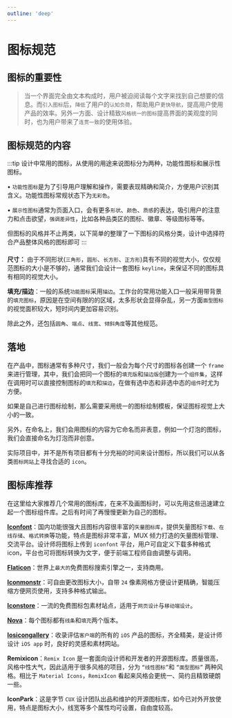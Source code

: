 ```yaml
---
outline: 'deep'
---
```


# 图标规范

## 图标的重要性

> 当一个界面完全由文本构成时，用户被迫阅读每个文字来找到自己想要的信息。而`引入图标`后，`降低`了用户的`认知负荷`，帮助用户`更快导航`，提高用户使用产品的效率。另外一方面、设计精致`风格统一的图标`提高界面的美观度的同时，也为用户带来了`连贯一致`的使用体验。

## 图标规范的内容

:::tip 设计中常用的图标，从使用的用途来说图标分为两种，功能性图标和展示性图标。

• `功能性图标`是为了引导用户理解和操作，需要表现精确和简介，方便用户识别其含义。功能性图标常规状态下为`无彩色`。

• `展示性图标`通常为页面入口，会有更多`形状`、`颜色`、`质感`的表达，吸引用户的注意力和点击欲望，`强调差异性`，比如各种品类区的图标、徽章、等级图标等等。

但图标的风格并不止两类，以下简单的整理了一下图标的风格分类，设计中选择符合产品整体风格的图标即可
:::

<ElImg src="ui/79.png"/>

####

<ElCard>

**尺寸：** 由于不同形状(`三角形`，`圆形`、`长方形`、`正方形`)具有不同的视觉大小，仅仅规范图标的大小是不够的，通常我们会设计一套图标 `keyline`，来保证不同的图标具有相同的视觉大小。

**填充/描边**：一般的系统`功能图标`采用`描边`。工作台的常用功能入口一般采用带背景的`填充图标`，原因是在空间有限的的区域，太多形状会显得杂乱，另一方面`面型图标`的视觉面积较大，短时间内更加容易识别。

除此之外，还包括`圆角`、`端点`、`线宽`、`倾斜角度`等其他规范。

</ElCard>

## 落地

在产品中，图标通常有多种尺寸，我们一般会为每个尺寸的图标各创建一个 `frame` 来进行管理，其中，我们会把同一个图标的`填充版`和`描边版`创建为一个`组件集`，这样在调用时可以直接控制图标的`填充`和`描边`，在做有选中态和非选中态的`组件`时尤为方便。

<ElImg src="ui/23.webp"/>

如果是自己进行图标绘制，那么需要采用统一的图标绘制模板，保证图标视觉上大小的一致。

另外，在命名上，我们会用图标的内容为它命名而非表意，例如一个灯泡的图标，我们会直接命名为灯泡而非创意。

实际项目中，并不是所有项目都有十分充裕的时间来设计图标，所以我们可以从各类`图标网站`上寻找合适的 `icon`。

## 图标库推荐

在这里给大家推荐几个常用的图标库，在来不及画图标时，可以先用这些迅速建立起一个图标组件库。之后有时间了再慢慢更新为自己的图标。

**[Iconfont](https://www.iconfont.cn/)**：国内功能很强大且图标内容很丰富的`矢量图标库`，提供矢量图标`下载`、`在线存储`、`格式转换`等功能，特点是图标非常丰富，MUX 倾力打造的矢量图标管理、交流平台。设计师将图标上传到 `iconfont` 平台，用户可自定义下载多种格式 icon，平台也可将图标转换为文字，便于前端工程师自由调整与调用。

**[Flaticon](https://www.flaticon.com)**：世界上`最大的`免费图标搜索引擎之一，支持商用。

**[Iconmonstr](https://www.iconmonstr.com)**：可自由更改图标大小，自带 `24` 像素网格方便设计更精确，智能压缩方便网页使用，支持多种格式输出。

**[Iconstore](https://www.iconstore.co)**：一流的免费图标包素材站点，适用于`网页设计`与`移动端设计`。

**[Nova](https://webalys.com/nova)**：每个图标都有`线条`和`填充`两个版本。

**[Iosicongallery](https://iosicongallery.com)**：收录评估`客户端`的所有的 `iOS` 产品的图标，齐全精美，是设计师设计 `iOS app` 时，良好的灵感和素材网站。

**Remixicon**：`Remix Icon` 是一套面向设计师和开发者的开源图标库。质量很高，风格中性大气，因此适用于很多风格的项目，分为 `“线性图标”`和 `“面型图标”` 两种风格。相比于 `Material Icons`，`RemixIcon` 看起来风格会更统一、简约且精致硬朗一些。

**IconPark**：这是字节 `CUX` 设计团队出品和维护的开源图标库，如今已对外开放使用，特点是图标大小，线宽等多个属性均可设置，自由度较高。

